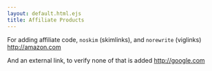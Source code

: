```yaml
---
layout: default.html.ejs
title: Affiliate Products
---
```


For adding affiliate code, `noskim` (skimlinks), and `norewrite` (viglinks) http://amazon.com

And an external link, to verify none of that is added http://google.com

<affiliate-product productid="1785881507"/>
